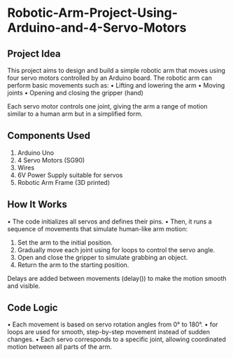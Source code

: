 # Robotic-Arm-Project-Using-Arduino-and-4-Servo-Motors

## Project Idea

This project aims to design and build a simple robotic arm that moves using four servo motors controlled by an Arduino board.
The robotic arm can perform basic movements such as:
 • Lifting and lowering the arm
 • Moving joints
 • Opening and closing the gripper (hand)

Each servo motor controls one joint, giving the arm a range of motion similar to a human arm but in a simplified form.

## Components Used
 1. Arduino Uno 
 2. 4 Servo Motors (SG90)
 3. Wires
 4. 6V Power Supply suitable for servos
 5. Robotic Arm Frame (3D printed)


  ##  How It Works
 • The code initializes all servos and defines their pins.
 • Then, it runs a sequence of movements that simulate human-like arm motion:
 1. Set the arm to the initial position.
 2. Gradually move each joint using for loops to control the servo angle.
 3. Open and close the gripper to simulate grabbing an object.
 4. Return the arm to the starting position.

Delays are added between movements (delay()) to make the motion smooth and visible.


## Code Logic
 • Each movement is based on servo rotation angles from 0° to 180°.
 • for loops are used for smooth, step-by-step movement instead of sudden changes.
 • Each servo corresponds to a specific joint, allowing coordinated motion between all parts of the arm.
